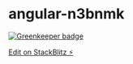 # angular-n3bnmk

[![Greenkeeper badge](https://badges.greenkeeper.io/kiranchowdhury/angular-dynamic-component.svg)](https://greenkeeper.io/)

[Edit on StackBlitz ⚡️](https://stackblitz.com/edit/angular-n3bnmk)